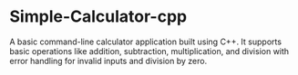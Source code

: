 # Simple-Calculator-cpp
A basic command-line calculator application built using C++. It supports basic operations like addition, subtraction, multiplication, and division with error handling for invalid inputs and division by zero.

